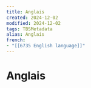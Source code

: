 ```yaml
---
title: Anglais
created: 2024-12-02
modified: 2024-12-02
tags: TBSMetadata
alias: Anglais
french:
- "[[6735 English language]]"
---
```

# Anglais

